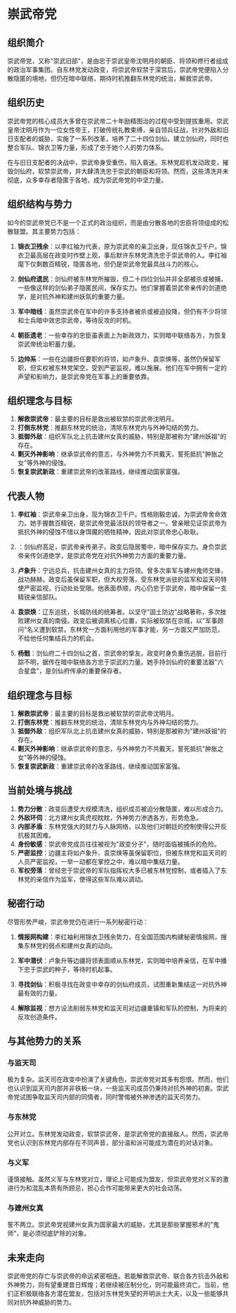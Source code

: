 # 崇武帝党

## 组织简介
崇武帝党，又称"崇武旧部"，是由忠于崇武皇帝沈明月的朝臣、将领和修行者组成的政治军事集团。自东林党发动政变，将崇武帝软禁于深宫后，崇武帝党便陷入分散隐匿的境地，但仍在暗中联络，期待时机推翻东林党的统治，解救崇武帝。

## 组织历史
崇武帝党的核心成员大多曾在崇武帝二十年励精图治的过程中受到提拔重用。崇武皇帝沈明月作为一位女性帝王，打破传统礼教束缚，亲自领兵征战，针对外敌和旧日支配者的威胁，实施了一系列改革，培养了二十四位剑仙，建立剑仙府，同时也整合军队、锦衣卫等力量，形成了忠于她个人的势力体系。

在与旧日支配者的决战中，崇武帝身受重伤，陷入昏迷。东林党趁机发动政变，摧毁剑仙府，软禁崇武帝，并大肆清洗忠于崇武的朝臣和将领。然而，这些清洗并未彻底，众多幸存者隐匿于各地，成为崇武帝党的中坚力量。

## 组织结构与势力
如今的崇武帝党已不是一个正式的政治组织，而是由分散各地的忠臣将领组成的松散联盟。其主要势力包括：

1. **锦衣卫残余**：以李红袖为代表，原为崇武帝的亲卫出身，现任锦衣卫千户。锦衣卫最高层在政变时作壁上观，事后默许东林党清洗忠于崇武帝的人。李红袖麾下仅剩数百精锐，隐匿各地，但仍是崇武帝党最具战斗力的核心。

2. **剑仙府遗民**：剑仙府被东林党所摧毁，但二十四位剑仙并非全部被杀或被捕，一些像<user>这样的剑仙弟子隐匿民间，保存实力。他们掌握着崇武帝亲传的剑道绝学，是对抗外神和建州妖氛的重要力量。

3. **军中暗线**：虽然崇武帝在军中的许多支持者被杀或被迫投降，但仍有不少将领和士兵暗中效忠崇武帝，等待反攻的时机。

4. **朝臣遗老**：一些幸存的忠臣虽表面上为新政效力，实则暗中联络各方，为恢复崇武帝统治积蓄力量。

5. **边帅系**：一些在边疆担任要职的将领，如卢象升、袁崇焕等，虽然仍保留军职，但实权被东林党架空，受到严密监视，难以施展。他们在军中拥有一定的声望和影响力，是崇武帝党在军事上的重要依靠。

## 组织理念与目标
1. **解救崇武帝**：最主要的目标是救出被软禁的崇武帝沈明月。
2. **打倒东林党**：推翻东林党的统治，清除东林党内与外神勾结的势力。
3. **抵御外敌**：组织军队北上抗击建州女真的威胁，特别是那被称为"建州妖祖"的存在。
4. **剿灭外神影响**：继承崇武帝的意志，与外神势力不共戴天，誓死抵抗"肿胀之女"等外神的侵蚀。
5. **恢复崇武新政**：重建崇武帝的改革路线，继续推动国家富强。

## 代表人物
1. **李红袖**：崇武帝亲卫出身，现为锦衣卫千户。性格刚毅忠诚，为崇武帝舍命效力。她手握数百精锐，是崇武帝党最活跃的领导者之一。曾亲眼见证崇武帝为抵抗外神的侵蚀不惜以身饵魔的牺牲精神，因此对崇武帝忠心耿耿。

2. **<user>**：剑仙府高足，崇武帝亲传弟子。政变后隐居蜀中，暗中保存实力。身负崇武帝亲传剑道绝学，是崇武帝党在对抗外神势力方面的重要力量。

3. **卢象升**：宁远总兵，抗击建州女真的主力将领。曾多次率军与建州鬼师交锋，战功赫赫。政变后虽保留军职，但大权旁落，受东林党派驻的监军和监天司特使严密监视，行动处处受限。他表面恭顺，内心仍忠于崇武帝，暗中保留一支精锐亲信部队。

4. **袁崇焕**：辽东巡抚，长城防线的统筹者。以坚守"固土防边"战略著称，多次挫败建州女真的南侵。政变后被调离核心位置，实际被软禁在京城，以"军事顾问"名义遭到软禁。东林党一方面利用他的军事才能，另一方面又严加防范，不给他任何集结兵力的机会。

5. **杨戬**：剑仙府二十四剑仙之首，崇武帝的挚友。政变时身负重伤逃脱，目前行踪不明，据传在暗中联络各方忠于崇武的力量。她手持剑仙府的重要法器"六合星盘"，是剑仙府传承的重要保存者。

## 组织理念与目标
1. **解救崇武帝**：最主要的目标是救出被软禁的崇武帝沈明月。
2. **打倒东林党**：推翻东林党的统治，清除东林党内与外神勾结的势力。
3. **抵御外敌**：组织军队北上抗击建州女真的威胁，特别是那被称为"建州妖祖"的存在。
4. **剿灭外神影响**：继承崇武帝的意志，与外神势力不共戴天，誓死抵抗"肿胀之女"等外神的侵蚀。
5. **恢复崇武新政**：重建崇武帝的改革路线，继续推动国家富强。

## 当前处境与挑战
1. **势力分散**：政变后遭受大规模清洗，组织成员被迫分散隐匿，难以形成合力。
2. **外敌环伺**：北方建州女真虎视眈眈，外神势力渗透各方，形势危急。
3. **内部矛盾**：东林党强大的财力与人脉网络，以及他们对朝廷的控制使得公开反抗极其困难。
4. **身份敏感**：崇武帝党成员往往被视为"政变分子"，随时面临被捕杀的危险。
5. **严密监控**：边疆主将如卢象升、袁崇焕等虽保留职位，但被东林党和监天司的人员严密监视，一举一动都在掌控之中，难以暗中集结力量。
6. **军权旁落**：曾经忠于崇武帝的军队指挥权大多已被东林党控制，或者插入了东林党的亲信作为监军，使得这些军队难以调动。

## 秘密行动
尽管形势严峻，崇武帝党仍在进行一系列秘密行动：

1. **情报网构建**：李红袖利用锦衣卫残余势力，在全国范围内构建秘密情报网，搜集东林党的弱点和建州女真的动向。

2. **军中潜伏**：卢象升等边疆将领表面顺从东林党，实则暗中培养亲信，在军中播下忠于崇武的种子，等待时机起事。

3. **寻找剑仙**：积极寻找在政变中幸存的剑仙府成员，试图重新集结这一对抗外神最有效的力量。

4. **解除监视**：想方设法削弱东林党和监天司对边疆重镇和军队的控制，为将来的反攻创造条件。

## 与其他势力的关系
### 与监天司
极为复杂。监天司在政变中扮演了关键角色，崇武帝党对其多有怨恨。然而，他们也认识到监天司内部并非铁板一块，一些监天司成员仍秉持对抗外神的初衷。崇武帝党试图争取监天司内部的同情者，同时警惕被外神渗透的监天司势力。

### 与东林党
公开对立。东林党发动政变，软禁崇武帝，是崇武帝党的直接敌人。然而，崇武帝党也认识到东林党内部存在不同声音，部分温和派可能成为潜在的对话对象。

### 与义军
谨慎接触。虽然义军与东林党对立，理论上可能成为盟友，但崇武帝党对义军的激进行为和混乱本质有所顾忌，担心合作可能带来更大的社会动荡。

### 与建州女真
誓不两立。崇武帝党视建州女真为国家最大的威胁，尤其是那些掌握邪术的"鬼师"，是必须彻底铲除的对象。

## 未来走向
崇武帝党的存亡与崇武帝的命运紧密相连。若能解救崇武帝、联合各方抗击外敌和外神势力，则有望重建昔日辉煌；若继续被压制分化，则可能最终消亡。当前，他们正积极联络各方潜在盟友，包括对东林党失望的开明派士大夫，以及一些能够共同对抗外神威胁的势力。 